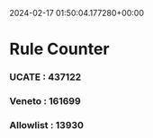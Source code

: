 2024-02-17 01:50:04.177280+00:00
# Rule Counter 
 ### UCATE : 437122

 ### Veneto : 161699

 ### Allowlist : 13930